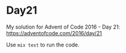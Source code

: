 # Day21

My solution for Advent of Code 2016 - Day 21: https://adventofcode.com/2016/day/21

Use `mix test` to run the code.

